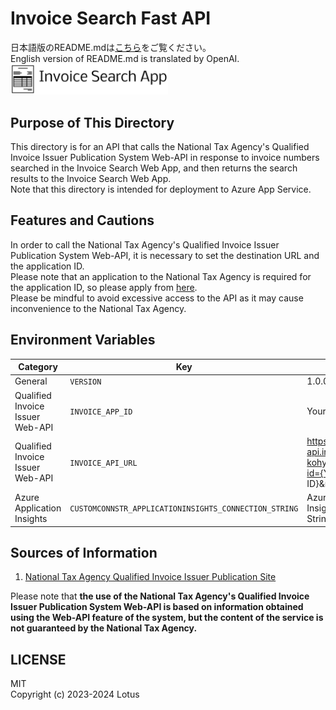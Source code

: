 # Invoice Search Fast API
日本語版のREADME.mdは[こちら](/README.md)をご覧ください。  
English version of README.md is translated by OpenAI.  
<img src="assets/img/Invoice%20Search%20App-logo.png" width="50%">  

## Purpose of This Directory  
This directory is for an API that calls the National Tax Agency's Qualified Invoice Issuer Publication System Web-API in response to invoice numbers searched in the Invoice Search Web App, and then returns the search results to the Invoice Search Web App.  
Note that this directory is intended for deployment to Azure App Service.  

## Features and Cautions  
In order to call the National Tax Agency's Qualified Invoice Issuer Publication System Web-API, it is necessary to set the destination URL and the application ID.  
Please note that an application to the National Tax Agency is required for the application ID, so please apply from [here]("https://www.invoice-kohyo.nta.go.jp/web-api/index.html").  
Please be mindful to avoid excessive access to the API as it may cause inconvenience to the National Tax Agency.  

## Environment Variables
| Category                         | Key                                                   | Value                                                                            |
| -------------------------------- | ----------------------------------------------------- | -------------------------------------------------------------------------------- |
| General                          | `VERSION`                                             | 1.0.0                                                                            |
| Qualified Invoice Issuer Web-API | `INVOICE_APP_ID`                                      | Your Application ID                                                              |
| Qualified Invoice Issuer Web-API | `INVOICE_API_URL`                                     | https://web-api.invoice-kohyo.nta.go.jp/1/valid?id={Your Application ID}&number= |
| Azure Application Insights       | `CUSTOMCONNSTR_APPLICATIONINSIGHTS_CONNECTION_STRING` | Azure Application Insights Connection String                                     |


## Sources of Information  
1. [National Tax Agency Qualified Invoice Issuer Publication Site](https://www.invoice-kohyo.nta.go.jp/index.html)  

Please note that **the use of the National Tax Agency's Qualified Invoice Issuer Publication System Web-API is based on information obtained using the Web-API feature of the system, but the content of the service is not guaranteed by the National Tax Agency.**  

## LICENSE
MIT  
Copyright (c) 2023-2024 Lotus
